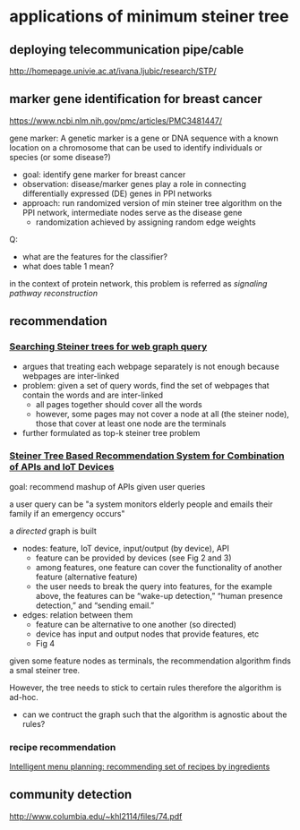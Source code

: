 # applications of minimum steiner tree

## deploying telecommunication pipe/cable

http://homepage.univie.ac.at/ivana.ljubic/research/STP/


## marker gene identification for breast cancer

https://www.ncbi.nlm.nih.gov/pmc/articles/PMC3481447/

gene marker: A genetic marker is a gene or DNA sequence with a known location on a chromosome that can be used to identify individuals or species (or some disease?)

- goal: identify gene marker for breast cancer
- observation:  disease/marker genes play a role in connecting differentially expressed (DE) genes in PPI networks
- approach: run randomized version of min steiner tree algorithm on the PPI network, intermediate nodes serve as the disease gene
  - randomization achieved by assigning random edge weights

Q:

- what are the features for the classifier?
- what does table 1 mean?

in the context of protein network, this problem is referred as *signaling pathway reconstruction*


## recommendation

### [Searching Steiner trees for web graph query](https://www.sciencedirect.com/science/article/pii/S0360835211003366)

- argues that treating each webpage separately is not enough because webpages are inter-linked
- problem: given a set of query words, find the set of webpages that contain the words and are inter-linked
  - all pages together should cover all the words
  - however, some pages may not cover a node at all (the steiner node), those that cover at least one node are the terminals
- further formulated as top-k steiner tree problem

### [Steiner Tree Based Recommendation System for Combination of APIs and IoT Devices](https://ieeexplore.ieee.org/document/8305980/)

goal: recommend mashup of APIs given user queries

a user query can be "a system monitors elderly people and emails their family if an emergency occurs"

a *directed* graph is built

- nodes: feature, IoT device, input/output (by device), API
  - feature can be provided by devices (see Fig 2 and 3)
  - among features, one feature can cover the functionality of another feature (alternative feature)
  - the user needs to break the query into features, for the example above, the features can be “wake-up detection,” “human presence detection,” and “sending email.”
- edges: relation between them
  - feature can be alternative to one another (so directed)
  - device has input and output nodes that provide features, etc
  - Fig 4

given some feature nodes as terminals, the recommendation algorithm finds a smal steiner tree. 

However, the tree needs to stick to certain rules therefore the algorithm is ad-hoc.
- can we contruct the graph such that the algorithm is agnostic about the rules?

### recipe recommendation

[Intelligent menu planning: recommending set of recipes by ingredients](https://dl.acm.org/citation.cfm?id=2390778)


## community detection

http://www.columbia.edu/~khl2114/files/74.pdf

